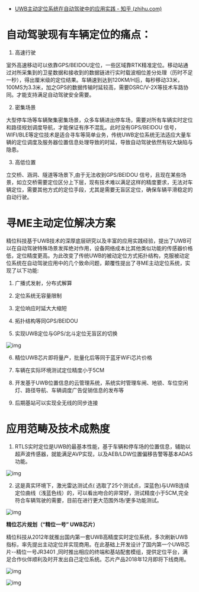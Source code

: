 - [UWB主动定位系统在自动驾驶中的应用实践 - 知乎 (zhihu.com)](https://zhuanlan.zhihu.com/p/52204402)

# **自动驾驶现有车辆定位的痛点：**

1. 高速行驶

室外高速移动可以依靠GPS/BEIDOU定位，一些区域靠RTK精准定位。移动站通过对所采集到的卫星数据和接收到的数据链进行实时载波相位差分处理（历时不足一秒），得出厘米级的定位结果。车辆速到达到120KM/H后，每秒移动33米，100MS为3.3米，加之GPS的数据传输时延较高，需要DSRC/V-2X等技术车路协同。才能支持满足自动驾驶安全需要。

2. 密集场景

大型停车场等车辆聚集密集场景，众多车辆进出停车场，需要对所有车辆实时定位和路径规划调度导航，才能保证有序不混乱。此时没有GPS/BEIDOU 信号，WIFI/BLE等定位技术是适合寻车等简单业务，传统UWB定位系统无法适应大量车辆的定位调度及服务器位置信息处理导致的时延，导致自动驾驶依然有较大缺陷与隐患。

3. 高低位置

立交桥、涵洞、隧道等场景下,由于无法收到GPS/BEIDOU 信号，且现在某些场景，如立交桥需要定位区分上下层，现有技术难以满足这样的精度要求，无法对车辆定位，需要其他方式的定位手段，尤其是需要无盲区定位，确保车辆平滑稳定的自动行驶。

# **寻ME主动定位解决方案**

精位科技基于UWB技术的深厚底层研究以及丰富的应用实践经验，提出了UWB可以在自动驾驶特殊场景发挥绝对作用，设备网络成本比其他类似功能的传感器价格低，定位精度更高。为此改变了传统UWB的被动定位方式拓扑结构，克服被动定位系统在自动驾驶应用中的几个致命问题，颠覆性提出了寻ME主动定位系统，实现了以下功能:

1. 广播式发射，分布式解算

2. 定位系统无容量限制

3. 定位响应时延大大缩短

4. 拓扑结构等同GPS/BEIDOU

5. 实现UWB定位与GPS/北斗定位无盲区的切换

![img](https://pic1.zhimg.com/80/v2-1129140ebd3575c5e628a6863e963d6c_1440w.jpg)

6. 精位UWB芯片即将量产，批量化后等同于蓝牙WiFi芯片价格

7. 车辆在实际环境测试定位精度小于5CM

8. 开发基于UWB位置信息的云管理系统，系统实时管理车闸、地锁、车位空闲灯、路径导航、车辆调度广告促销信息的发布等

9. 后期基站可以实现全无线的同步连接

# **应用范畴及技术成熟度**

1. RTLS实时定位是UWB的最基本性能，基于车辆和停车场的位置信息，辅助以超声波传感器，就能满足AVP实现，以及AEB/LDW位置偏移告警等基本ADAS功能。

![img](https://pic3.zhimg.com/80/v2-63c6b0115a3c7970c42c57cdbe0a822a_1440w.jpg)

2. 这是真实环境下，激光雷达测试点( 选取了25个测试点，深蓝色)与UWB连续定位曲线（浅蓝色线）的，可以看出吻合的非常好，测试精度小于5CM,完全符合车辆驾驶的需要，目前在进行更大范围外场/更多功能测试。

![img](https://pic4.zhimg.com/80/v2-89c64910ab88e57e5f2195042989dbc3_1440w.jpg)

**精位芯片规划（“精位一号” UWB芯片）**

精位科技从2012年就推出国内第一套UWB高精度实时定位系统，多次刷新UWB指标，率先提出主动定位并实现商用。在此基础上开发设计了国内第一个UWB芯片--精位一号JR3401 ,同时推出相应的终端和基站配套模组，提供定位平台，满足合作伙伴顺利及时开发出自己定位系统。芯片产品2018年12月即将下线商用。

![img](https://pic3.zhimg.com/80/v2-5f738e748f85bda8167cd693a0b89586_1440w.jpg)

![img](https://pic4.zhimg.com/80/v2-a794da910734a1df45260939a4efb07b_1440w.jpg)